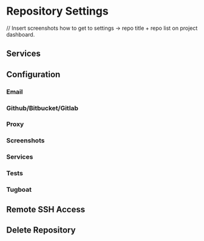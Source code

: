 # Repository Settings

// Insert screenshots how to get to settings -> repo title + repo list on project dashboard.

## Services

## Configuration

### Email

### Github/Bitbucket/Gitlab

### Proxy

### Screenshots

### Services

### Tests

### Tugboat

## Remote SSH Access

## Delete Repository